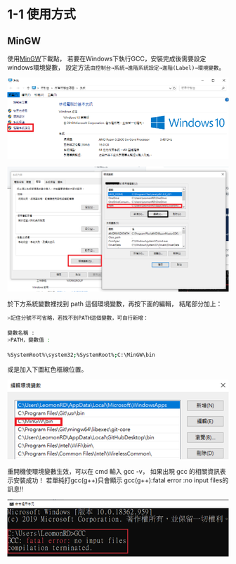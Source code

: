 # 1-1 使用方式

## MinGW

使用[MinGW](http://www.mingw.org/)下載點， 若要在Windows下執行GCC，安裝完成後需要設定windows環境變數， 設定方法`由控制台→系統→進階系統設定→進階(Label)→環境變數`。

![&#x5230;&#x63A7;&#x5236;&#x53F0;&#x9EDE;&#x5165;&#x9032;&#x968E;&#x7CFB;&#x7D71;&#x8A2D;&#x5B9A;](../.gitbook/assets/image%20%2812%29.png)

![&#x4F9D;&#x64DA;&#x9806;&#x5E8F;&#x3000;&#x74B0;&#x5883;&#x8A2D;&#x5B9A; &amp;gt; Path &amp;gt; &#x7DE8;&#x8F2F; &#x5728;&#x8A2D;&#x5B9A;&#x4E0B;&#x65B9;&#x5716;&#x793A;](../.gitbook/assets/image%20%2810%29.png)

 於下方系統變數裡找到 path 這個環境變數，再按下面的編輯， 結尾部分加上：

```bash
>記住分號不可省略，若找不到PATH這個變數，可自行新增：

變數名稱 : 
>PATH，變數值 : 

%SystemRoot%\system32;%SystemRoot%;C:\MinGW\bin
```

或是加入下圖紅色框線位置。

![](../.gitbook/assets/image%20%288%29.png)

重開機使環境變數生效，可以在 cmd 輸入 gcc -v， 如果出現 gcc 的相關資訊表示安裝成功！ 若單純打gcc\(g++\)只會顯示 gcc\(g++\):fatal error :no input files的訊息!!

![](../.gitbook/assets/image.png)

